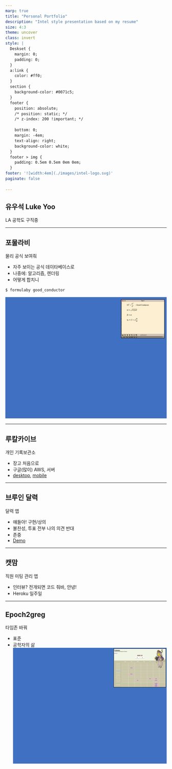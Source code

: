 ```yaml
---
marp: true
title: "Personal Portfolio"
description: "Intel style presentation based on my resume"
size: 4:3
theme: uncover
class: invert
style: |
  Deskset {
    margin: 0;
    padding: 0;
  }
  a:link {
    color: #ff0;
  }
  section {
    background-color: #0071c5;
  }
  footer {
    position: absolute;
    /* position: static; */
    /* z-index: 200 !important; */

    bottom: 0;
    margin: -4em;
    text-align: right;
    background-color: white;
  }
  footer > img {
    padding: 0.5em 0.5em 0em 0em;
  }
footer: '![width:4em](./images/intel-logo.svg)'
paginate: false

---
```

## 유우석 Luke Yoo
LA 공학도
구직중 

---
## 포물라비
물리 공식 보여줘
- 자주 보이는 공식 데이타베이스로
- 나중에: 알고리즘, 렌더링
- 어떻게 합치니
```bash
$ formulaby good_conductor
```
![bg](./images/bg_formulaby1.png)

---
## 루칼카이브

개인 기록보관소
- 장고 처음으로
- 구글(많이) AWS, 서버
- [desktop](https://drive.google.com/file/d/1OldXELOV2WntBaCSYtdVnpFteZBpku4Y/view?usp=sharing), [mobile](https://drive.google.com/file/d/1AXAFVg161sXuFlsJSUs4uuo9jzBjZReC/view?usp=sharing)

---
## 브루인 달력
달력 앱
- 얘들아! 구현/상의
- 불찬성, 투표 전부 나의 의견 반대
- 존중
- [Demo](https://drive.google.com/file/d/1Tk87AdSXnsgLTDFfFaYskOtzxnDOPWrj/view?usp=sharing)

---
## 캣맘
직원 미팅 관리 앱
- 인터뷰? 전개되면 코드 줘바, 안녕!
- Heroku 일주일

---
## Epoch2greg
타임존 바꿔
- 표준
- 공학자의 삶
![bg](./images/bg_catmom.png)